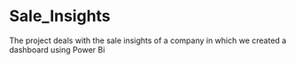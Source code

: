 # Sale_Insights
The project deals with the sale insights of a company in which we created a dashboard using Power Bi
